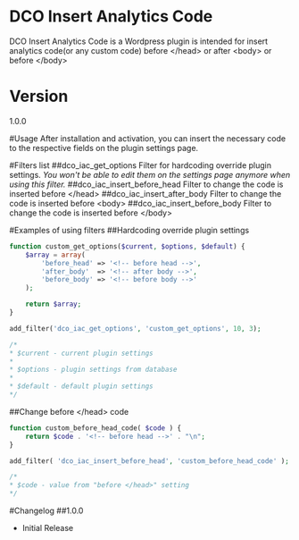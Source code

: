# DCO Insert Analytics Code

DCO Insert Analytics Code is a Wordpress plugin is intended for insert analytics code(or any custom code) before &lt;/head&gt; or after &lt;body&gt; or before &lt;/body&gt;

# Version
1.0.0

#Usage
After installation and activation, you can insert the necessary code to the respective fields on the plugin settings page.

#Filters list
##dco_iac_get_options
Filter for hardcoding override plugin settings. *You won't be able to edit them on the settings page anymore when using this filter.*
##dco_iac_insert_before_head
Filter to change the code is inserted before &lt;/head&gt;
##dco_iac_insert_after_body
Filter to change the code is inserted before &lt;body&gt;
##dco_iac_insert_before_body
Filter to change the code is inserted before &lt;/body&gt;

#Examples of using filters
##Hardcoding override plugin settings
```php
function custom_get_options($current, $options, $default) {
    $array = array(
        'before_head' => '<!-- before head -->',
        'after_body'  => '<!-- after body -->',
        'before_body' => '<!-- before body -->'
    );

    return $array;
}

add_filter('dco_iac_get_options', 'custom_get_options', 10, 3);

/*
* $current - current plugin settings
*
* $options - plugin settings from database
*
* $default - default plugin settings
*/
```

##Change before &lt;/head&gt; code
```php
function custom_before_head_code( $code ) {
    return $code . '<!-- before head -->' . "\n";
}

add_filter( 'dco_iac_insert_before_head', 'custom_before_head_code' );

/*
* $code - value from "before </head>" setting
*/
```

#Changelog
##1.0.0
- Initial Release